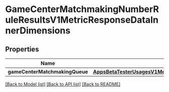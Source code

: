 # GameCenterMatchmakingNumberRuleResultsV1MetricResponseDataInnerDimensions

## Properties
Name | Type | Description | Notes
------------ | ------------- | ------------- | -------------
**gameCenterMatchmakingQueue** | [**AppsBetaTesterUsagesV1MetricResponseDataInnerDimensionsBetaTesters**](AppsBetaTesterUsagesV1MetricResponseDataInnerDimensionsBetaTesters.md) |  | [optional] 

[[Back to Model list]](../README.md#documentation-for-models) [[Back to API list]](../README.md#documentation-for-api-endpoints) [[Back to README]](../README.md)


